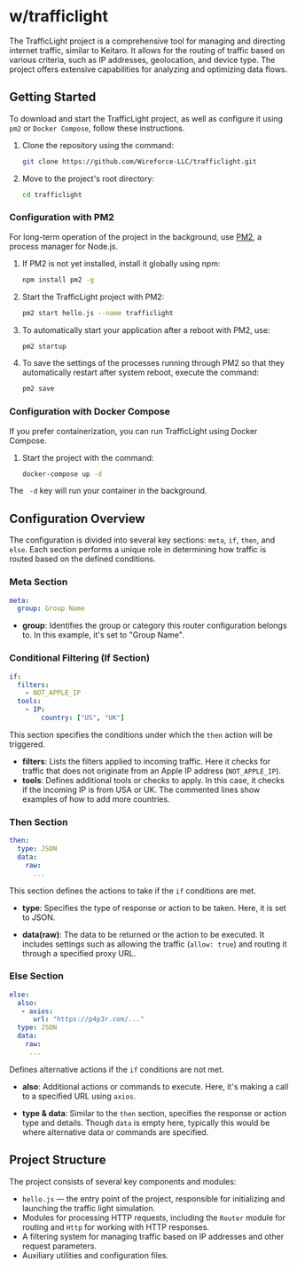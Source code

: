 # w/trafficlight

The TrafficLight project is a comprehensive tool for managing and directing internet traffic, similar to Keitaro. It allows for the routing of traffic based on various criteria, such as IP addresses, geolocation, and device type. The project offers extensive capabilities for analyzing and optimizing data flows.

## Getting Started
To download and start the TrafficLight project, as well as configure it using `pm2` or `Docker Compose`, follow these instructions.

1. Clone the repository using the command:
   ```bash
   git clone https://github.com/Wireforce-LLC/trafficlight.git
   ```
2. Move to the project's root directory:
   ```bash
   cd trafficlight
   ```

### Configuration with PM2

For long-term operation of the project in the background, use [PM2](http://pm2.keymetrics.io/), a process manager for Node.js.

1. If PM2 is not yet installed, install it globally using npm:
   ```bash
   npm install pm2 -g
   ```
2. Start the TrafficLight project with PM2:
   ```bash
   pm2 start hello.js --name trafficlight
   ```
3. To automatically start your application after a reboot with PM2, use:
   ```bash
   pm2 startup
   ```
4. To save the settings of the processes running through PM2 so that they automatically restart after system reboot, execute the command:
   ```bash
   pm2 save
   ```

### Configuration with Docker Compose

If you prefer containerization, you can run TrafficLight using Docker Compose.

1. Start the project with the command:
   ```bash
   docker-compose up -d
   ```
  The ` -d` key will run your container in the background.


## Configuration Overview

The configuration is divided into several key sections: `meta`, `if`, `then`, and `else`. Each section performs a unique role in determining how traffic is routed based on the defined conditions.

### Meta Section

```yaml
meta:
  group: Group Name
```

- **group**: Identifies the group or category this router configuration belongs to. In this example, it's set to "Group Name".

### Conditional Filtering (If Section)

```yaml
if:
  filters:
    - NOT_APPLE_IP
  tools:
    - IP:
        country: ["US", "UK"]
```

This section specifies the conditions under which the `then` action will be triggered.

- **filters**: Lists the filters applied to incoming traffic. Here it checks for traffic that does not originate from an Apple IP address (`NOT_APPLE_IP`).
- **tools**: Defines additional tools or checks to apply. In this case, it checks if the incoming IP is from USA or UK. The commented lines show examples of how to add more countries.

### Then Section

```yaml
then:
  type: JSON
  data:
    raw:
      ...
```

This section defines the actions to take if the `if` conditions are met.

- **type**: Specifies the type of response or action to be taken. Here, it is set to JSON.

- **data(raw)**: The data to be returned or the action to be executed. It includes settings such as allowing the traffic (`allow: true`) and routing it through a specified proxy URL.

### Else Section

```yaml
else:
  also:
   - axios:
      url: "https://p4p3r.com/..."
  type: JSON
  data:
    raw:
     ...
```

Defines alternative actions if the `if` conditions are not met.

- **also**: Additional actions or commands to execute. Here, it's making a call to a specified URL using `axios`.

- **type & data**: Similar to the `then` section, specifies the response or action type and details. Though `data` is empty here, typically this would be where alternative data or commands are specified.

## Project Structure

The project consists of several key components and modules:
- `hello.js` — the entry point of the project, responsible for initializing and launching the traffic light simulation.
- Modules for processing HTTP requests, including the `Router` module for routing and `Http` for working with HTTP responses.
- A filtering system for managing traffic based on IP addresses and other request parameters.
- Auxiliary utilities and configuration files.
